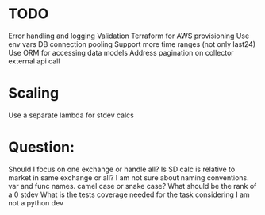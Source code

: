 # TODO
Error handling and logging
Validation
Terraform for AWS provisioning
Use env vars
DB connection pooling
Support more time ranges (not only last24)
Use ORM for accessing data models
Address pagination on collector external api call

# Scaling
Use a separate lambda for stdev calcs 

# Question:
Should I focus on one exchange or handle all?
Is SD calc is relative to market in same exchange or all?
I am not sure about naming conventions. var and func names. camel case or snake case?
What should be the rank of a 0 stdev
What is the tests coverage needed for the task considering I am not a python dev

